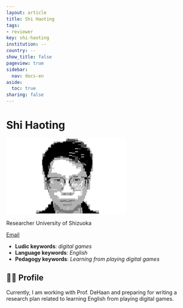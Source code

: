 ```yaml
---
layout: article
title: Shi Haoting
tags:
- reviewer
key: shi-haoting
institution: --
country: --
show_title: false
pageview: true
sidebar:
  nav: docs-en
aside:
  toc: true
sharing: false
---
```


# Shi Haoting

<div class="card">
  <div class="card__image">
    <img class="image" src="/assets/images/shi-haoting-llp.png"/>
  </div>
</div>

Researcher
University of Shizuoka


[Email](mailto:shihaoting970305@gmail.com)

- **Ludic keywords**: *digital games*
- **Language keywords**: *English*
- **Pedagogy keywords**: *Learning from playing digital games*

<!--more-->

## 👨‍🏫 Profile

Currently, I am working with Prof. DeHaan and preparing for writing a research plan related to learning English from playing digital games.